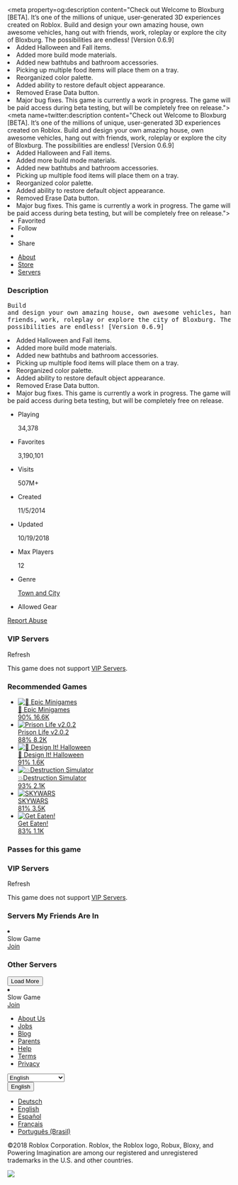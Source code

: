<!DOCTYPE html><!--[if IE 8]><html class=ie8 ng-app=robloxApp><![endif]--> <!--[if gt IE 8]><!--><html><!--<![endif]--><head data-machine-id=WEB156><title>Welcome to Bloxburg [BETA] - Roblox</title><meta http-equiv=X-UA-Compatible content="IE=edge,requiresActiveX=true"><meta charset=UTF-8><meta name=viewport content="width=device-width, initial-scale=1"><meta name=author content="Roblox Corporation"><meta name=description content="Check out Welcome to Bloxburg [BETA]. It’s one of the millions of unique, user-generated 3D experiences created on Roblox. Build and design your own amazing house, own awesome vehicles, hang out with friends, work, roleplay or explore the city of Bloxburg. The possibilities are endless!
[Version 0.6.9]
- Added Halloween and Fall items.
- Added more build mode materials.
- Added new bathtubs and bathroom accessories.
- Picking up multiple food items will place them on a tray.
- Reorganized color palette. 
- Added ability to restore default object appearance.
- Removed Erase Data button.
- Major bug fixes.
This game is currently a work in progress. The game will be paid access during beta testing, but will be completely free on release."><meta name=keywords content="free games,online games,building games,virtual worlds,free mmo,gaming cloud,physics engine"><meta name=apple-itunes-app content="app-id=431946152"><meta name=google-site-verification content=KjufnQUaDv5nXJogvDMey4G-Kb7ceUVxTdzcMaP9pCY><script type=application/ld+json>
    {
    "@context" : "http://schema.org",
    "@type" : "Organization",
    "name" : "Roblox",
    "url" : "https://www.roblox.com/",
    "logo": "https://images.rbxcdn.com/c69b74f49e785df33b732273fad9dbe0.png",
    "sameAs" : [
    "https://www.facebook.com/ROBLOX/",
    "https://twitter.com/roblox",
    "https://www.linkedin.com/company/147977",
    "https://www.instagram.com/roblox/",
    "https://www.youtube.com/user/roblox",
    "https://plus.google.com/+roblox",
    "https://www.twitch.tv/roblox"
    ]
    }
</script><meta property=og:site_name content=ROBLOX><meta property=og:title content="Welcome to Bloxburg [BETA]"><meta property=og:type content=game><meta property=og:url content=https://www.roblox.com/games/185655149/Welcome-to-Bloxburg-BETA><meta property=og:description content="Check out Welcome to Bloxburg [BETA]. It’s one of the millions of unique, user-generated 3D experiences created on Roblox. Build and design your own amazing house, own awesome vehicles, hang out with friends, work, roleplay or explore the city of Bloxburg. The possibilities are endless!
[Version 0.6.9]
- Added Halloween and Fall items.
- Added more build mode materials.
- Added new bathtubs and bathroom accessories.
- Picking up multiple food items will place them on a tray.
- Reorganized color palette. 
- Added ability to restore default object appearance.
- Removed Erase Data button.
- Major bug fixes.
This game is currently a work in progress. The game will be paid access during beta testing, but will be completely free on release."><meta property=og:image content=https://t2.rbxcdn.com/bb7394e9eab9e2c6931d489e9b139381><meta property=fb:app_id content=190191627665278><meta name=twitter:card content=summary_large_image><meta name=twitter:site content=@ROBLOX><meta name=twitter:title content="Welcome to Bloxburg [BETA]"><meta name=twitter:description content="Check out Welcome to Bloxburg [BETA]. It’s one of the millions of unique, user-generated 3D experiences created on Roblox. Build and design your own amazing house, own awesome vehicles, hang out with friends, work, roleplay or explore the city of Bloxburg. The possibilities are endless!
[Version 0.6.9]
- Added Halloween and Fall items.
- Added more build mode materials.
- Added new bathtubs and bathroom accessories.
- Picking up multiple food items will place them on a tray.
- Reorganized color palette. 
- Added ability to restore default object appearance.
- Removed Erase Data button.
- Major bug fixes.
This game is currently a work in progress. The game will be paid access during beta testing, but will be completely free on release."><meta name=twitter:creator><meta name=twitter:image1 content=https://t2.rbxcdn.com/bb7394e9eab9e2c6931d489e9b139381><meta name=twitter:app:country content=US><meta name=twitter:app:name:iphone content="ROBLOX Mobile"><meta name=twitter:app:id:iphone content=431946152><meta name=twitter:app:url:iphone content="robloxmobile://placeID=185655149"><meta name=twitter:app:name:ipad content="ROBLOX Mobile"><meta name=twitter:app:id:ipad content=431946152><meta name=twitter:app:url:ipad content="robloxmobile://placeID=185655149"><meta name=twitter:app:name:googleplay content=ROBLOX><meta name=twitter:app:id:googleplay content=com.roblox.client><meta name=twitter:app:url:googleplay content="robloxmobile://placeID=185655149"><meta name=user-data data-userid=258325780 data-name=haidar16891 data-isunder13=false><meta name=locale-data data-language-code=en_us data-language-name=English data-locale-api-url=https://locale.roblox.com><meta name=device-meta data-device-type=computer data-is-in-app=false data-is-desktop=true data-is-phone=false data-is-tablet=false data-is-console=false data-is-android-app=false data-is-ios-app=false data-is-uwp-app=false data-is-xbox-app=false data-is-amazon-app=false data-is-studio=false data-app-type=unknown><meta name=page-meta data-internal-page-name=GameDetail><script>var Roblox=Roblox||{};Roblox.BundleVerifierConstants={eventStreamUrl:"//ecsv2.roblox.com/pe?t=diagnostic",deviceType:"Computer",cdnLoggingEnabled:JSON.parse("true")};</script><script>var Roblox=Roblox||{};Roblox.BundleDetector={jsBundlesLoaded:{},bundlesReported:{},counterNames:{cdnPrefix:"CDNBundleError_",unknown:"CDNBundleError_unknown",cssError:"CssBundleError",jsError:"JavascriptBundleError",jsFileError:"JsFileExecutionError",resourceError:"ResourcePerformance_Error",resourceLoaded:"ResourcePerformance_Loaded"},timing:undefined,setTiming:function(windowTiming){this.timing=windowTiming;},getCurrentTime:function(){return new Date().getTime();},logToEphemeralStatistics:function(sequenceName,value){var deviceType=Roblox.BundleVerifierConstants.deviceType;sequenceName+="_"+deviceType;var xhr=new XMLHttpRequest();xhr.open('POST','/game/report-stats?name='+sequenceName+"&value="+value,true);xhr.withCredentials=true;xhr.send();},logToEphemeralCounter:function(ephemeralCounterName){var deviceType=Roblox.BundleVerifierConstants.deviceType;ephemeralCounterName+="_"+deviceType;var xhr=new XMLHttpRequest();xhr.open('POST','/game/report-event?name='+ephemeralCounterName,true);xhr.withCredentials=true;xhr.send();},logToEventStream:function(failedBundle,ctx,cdnProvider){var esUrl=Roblox.BundleVerifierConstants.eventStreamUrl,currentPageUrl=encodeURIComponent(window.location.href);var deviceType=Roblox.BundleVerifierConstants.deviceType;ctx+="_"+deviceType;var params="&evt=webBundleError&url="+currentPageUrl+"&ctx="+ctx+"&fileSourceUrl="+encodeURIComponent(failedBundle)+"&cdnName="+(cdnProvider||"unknown");var img=new Image();img.src=esUrl+params;},getCdnInfo:function(failedBundle,ctx,fileType){if(Roblox.BundleVerifierConstants.cdnLoggingEnabled){var xhr=new XMLHttpRequest();var counter=this.counterNames;xhr.open('GET',failedBundle,true);xhr.onreadystatechange=function(){if(xhr.readyState===xhr.HEADERS_RECEIVED){var cdnProvider=xhr.getResponseHeader("rbx-cdn-provider");if(cdnProvider&&cdnProvider.length>0){Roblox.BundleDetector.logToEphemeralCounter(counter.cdnPrefix+cdnProvider+"_"+fileType);}
else{Roblox.BundleDetector.logToEphemeralCounter(counter.unknown+"_"+fileType);}
Roblox.BundleDetector.logToEventStream(failedBundle,ctx,(cdnProvider||""));}}
xhr.onerror=function(){Roblox.BundleDetector.logToEphemeralCounter(counter.unknown+"_"+fileType);Roblox.BundleDetector.logToEventStream(failedBundle,ctx);};xhr.send();}
else{this.logToEventStream(failedBundle,ctx);}},reportResourceError:function(resourceName){var ephemeralCounterName=this.counterNames.resourceError+"_"+resourceName;this.logToEphemeralCounter(ephemeralCounterName);},reportResourceLoaded:function(resourceName){if(this.timing&&this.timing.domComplete){var loadTimeInMs=this.getCurrentTime()-this.timing.domComplete;var sequenceName=this.counterNames.resourceLoaded+"_"+resourceName;this.logToEphemeralStatistics(sequenceName,loadTimeInMs);}},reportBundleError:function(bundleTag){var ephemeralCounterName,failedBundle,ctx;if(bundleTag.rel&&bundleTag.rel==="stylesheet"){ephemeralCounterName=this.counterNames.cssError;failedBundle=bundleTag.href;ctx="css";}
else{ephemeralCounterName=this.counterNames.jsError;failedBundle=bundleTag.src;ctx="js";}
this.bundlesReported[failedBundle]=true;this.logToEphemeralCounter(ephemeralCounterName);this.getCdnInfo(failedBundle,ctx,ctx);},bundleDetected:function(bundleName){this.jsBundlesLoaded[bundleName]=true;},verifyBundles:function(document){var ephemeralCounterName=this.counterNames.jsFileError,eventContext=ephemeralCounterName;var scripts=(document&&document.scripts)||window.document.scripts;var errorsList=[];for(var i=0;i<scripts.length;i++){var item=scripts[i];if(item.src&&item.dataset.monitor&&item.dataset.bundlename){if(!Roblox.BundleDetector.jsBundlesLoaded.hasOwnProperty(item.dataset.bundlename)){errorsList.push(item);}}}
if(errorsList.length>0){for(var j=0;j<errorsList.length;j++){var script=errorsList[j];if(!this.bundlesReported[script.src]){this.logToEphemeralCounter(ephemeralCounterName);this.getCdnInfo(script.src,eventContext,'js');}}}}};window.addEventListener("load",function(evt){Roblox.BundleDetector.verifyBundles();});Roblox.BundleDetector.setTiming(window.performance.timing);</script><link href=https://images.rbxcdn.com/23421382939a9f4ae8bbe60dbe2a3e7e.ico.gzip rel=icon><link rel=manifest href=https://www.roblox.com/push-notifications/chrome-manifest crossorigin=use-credentials><link rel=canonical href=https://www.roblox.com/games/185655149/Welcome-to-Bloxburg-BETA><link onerror=Roblox.BundleDetector&amp;&amp;Roblox.BundleDetector.reportBundleError(this) rel=stylesheet href=https://static.rbxcdn.com/css/leanbase___1fff8c6a1f6f0d0cd6c32c841f148523_m.css/fetch><link onerror=Roblox.BundleDetector&amp;&amp;Roblox.BundleDetector.reportBundleError(this) rel=stylesheet href=https://static.rbxcdn.com/css/page___c88f1da41f1d79161544077ba8a98033_m.css/fetch><link onerror=Roblox.BundleDetector&amp;&amp;Roblox.BundleDetector.reportBundleError(this) rel=stylesheet href=https://notificationsite.roblox.com/notification-stream/3a01260d-02a9-456c-9d7f-c6aae671a91a/get-css-bundle><link onerror=Roblox.BundleDetector&amp;&amp;Roblox.BundleDetector.reportBundleError(this) rel=stylesheet href=https://chatsite.roblox.com/chat/3a01260d-02a9-456c-9d7f-c6aae671a91a/get-css-bundle><script onerror=Roblox.BundleDetector&amp;&amp;Roblox.BundleDetector.reportBundleError(this) data-monitor=true src=//ajax.aspnetcdn.com/ajax/jQuery/jquery-1.11.1.min.js></script><script>window.jQuery||document.write("<script type='text/javascript' src='/js/jquery/jquery-1.11.1.js'><\/script>")</script><script onerror=Roblox.BundleDetector&amp;&amp;Roblox.BundleDetector.reportBundleError(this) data-monitor=true src=//ajax.aspnetcdn.com/ajax/jquery.migrate/jquery-migrate-1.2.1.min.js></script><script>window.jQuery||document.write("<script type='text/javascript' src='/js/jquery/jquery-migrate-1.2.1.js'><\/script>")</script><script>var Roblox=Roblox||{};Roblox.RealTimeSettings=Roblox.RealTimeSettings||{NotificationsEndpoint:"https://realtime3.roblox.com/",NotificationsTestInterval:"5000",MaxConnectionTime:"43200000",IsStateTrackingEnabled:true,IsEventPublishingEnabled:false,IsDisconnectOnSlowConnectionDisabled:true,IsSignalRClientTransportRestrictionEnabled:true,IsLocalStorageInRealTimeEnabled:true,UserId:"258325780"}</script><script>var Roblox=Roblox||{};Roblox.EnvironmentUrls=Roblox.EnvironmentUrls||{};Roblox.EnvironmentUrls={abuseAppSite:"https://abusesite.roblox.com",accountSettingsApi:"https://accountsettings.roblox.com",amazonStoreLink:"http://amzn.com/B00NUF4YOA",apiProxyUrl:"https://api.roblox.com",appProtocolUrl:"robloxmobile://",appStoreLink:"https://itunes.apple.com/us/app/roblox-mobile/id431946152",authApi:"https://auth.roblox.com",authAppSite:"https://authsite.roblox.com",avatarApi:"https://avatar.roblox.com",avatarAppSite:"https://avatarsite.roblox.com",badgesApi:"https://badges.roblox.com",catalogApi:"https://catalog.roblox.com",chatApi:"https://chat.roblox.com",chatAppSite:"https://chatsite.roblox.com",domain:"roblox.com",followingsApi:"https://followings.roblox.com",friendsApi:"https://friends.roblox.com",friendsAppSite:"https://friendsite.roblox.com",gamesApi:"https://games.roblox.com",gamesAppSite:"https://gamesite.roblox.com",googlePlayStoreLink:"https://play.google.com/store/apps/details?id=com.roblox.client&amp;hl=en",groupsApi:"https://groups.roblox.com",groupsAppSite:"https://groupsite.roblox.com",iosAppStoreLink:"https://itunes.apple.com/us/app/roblox-mobile/id431946152",localeApi:"https://locale.roblox.com",notificationApi:"https://notifications.roblox.com",notificationAppSite:"https://notificationsite.roblox.com",presenceApi:"https://presence.roblox.com",publishApi:"https://publish.roblox.com",surveysAppSite:"https://surveyssite.roblox.com",thumbnailsApi:"https://thumbnails.roblox.com",translationAppSite:"https://translation.roblox.com",websiteUrl:"https://www.roblox.com",windowsStoreLink:"https://www.microsoft.com/en-us/store/games/roblox/9nblgggzm6wm",xboxStoreLink:"https://www.microsoft.com/en-us/p/roblox/bq1tn1t79v9k"}</script><script>var Roblox=Roblox||{};Roblox.GaEventSettings={gaDFPPreRollEnabled:"false"==="true",gaLaunchAttemptAndLaunchSuccessEnabled:"false"==="true",gaPerformanceEventEnabled:"false"==="true"};</script><script onerror=Roblox.BundleDetector&amp;&amp;Roblox.BundleDetector.reportBundleError(this) data-monitor=true data-bundlename=headerinit src=https://js.rbxcdn.com/dd482605109dd4983e4ca16534634727.js.gzip></script><meta name=viewport content="width=device-width, initial-scale=1, maximum-scale=1, user-scalable=0"><script>googletag.cmd.push(function(){Roblox=Roblox||{};Roblox.AdsHelper=Roblox.AdsHelper||{};Roblox.AdsHelper.slots=[];Roblox.AdsHelper.slots=Roblox.AdsHelper.slots||[];Roblox.AdsHelper.slots.push({slot:googletag.defineSlot("/1015347/Roblox_GameDetail_Right_160x600",[160,600],"3139393233363939").addService(googletag.pubads()),id:"3139393233363939",path:"/1015347/Roblox_GameDetail_Right_160x600"});for(var key in Roblox.AdsHelper.slots){var slot=Roblox.AdsHelper.slots[key].slot;var id=Roblox.AdsHelper.slots[key].id;var path=Roblox.AdsHelper.slots[key].path;if(slot.renderEnded!="undefined"){(function(slot,id)
{slot.renderEndedOld=slot.renderEnded;slot.renderEnded=function(){slot.renderEndedOld();if($('#'+id+'.gutter').css('display')=="none"){$(document).trigger("GuttersHidden");}
if($('#'+id+'.filmstrip').css('display')=="none"){$(document).trigger("FilmStripHidden");}};}(slot,id));}}
googletag.pubads().setTargeting("Age",["20","18AndOver"]);googletag.pubads().setTargeting("A",["20","18AndOver"]);googletag.pubads().setTargeting("Genres","Town and City");googletag.pubads().setTargeting("Env","Production");googletag.pubads().setTargeting("PlaceID","185655149");googletag.pubads().setTargeting("Gender","Male");googletag.pubads().setTargeting("PLVU","False");googletag.pubads().enableSingleRequest();googletag.pubads().collapseEmptyDivs();googletag.enableServices();});</script><script>var Roblox=Roblox||{};Roblox.AdsHelper=Roblox.AdsHelper||{};Roblox.AdsLibrary=Roblox.AdsLibrary||{};Roblox.AdsHelper.toggleAdsSlot=function(slotId,GPTRandomSlotIdentifier){var gutterAdsEnabled=false;if(gutterAdsEnabled){googletag.display(GPTRandomSlotIdentifier);return;}
if(typeof slotId!=='undefined'&&slotId&&slotId.length>0){var slotElm=$("#"+slotId);if(slotElm.is(":visible")){googletag.display(GPTRandomSlotIdentifier);}else{var adParam=Roblox.AdsLibrary.adsParameters[slotId];if(adParam){adParam.template=slotElm.html();slotElm.empty();}}}}</script><script>$(function(){Roblox.JSErrorTracker.initialize({'suppressConsoleError':true});});</script><script src="https://cdns.gigya.com/js/gigya.js?apiKey=3_OsvmtBbTg6S_EUbwTPtbbmoihFY5ON6v6hbVrTbuqpBs7SyF_LQaJwtwKJ60sY1p" async defer></script><meta property=al:ios:url content="robloxmobile://placeID=185655149"><meta property=al:ios:app_store_id content=431946152><meta property=al:ios:app_name content="Roblox Mobile"><meta property=al:web:should_fallback content=false><!--[if lt IE 9]><script src=//oss.maxcdn.com/html5shiv/3.7.2/html5shiv.min.js></script><script src=//oss.maxcdn.com/respond/1.4.2/respond.min.js></script><![endif]--><script>var _gaq=_gaq||[];window.GoogleAnalyticsDisableRoblox2=true;_gaq.push(['b._setAccount','UA-486632-1']);_gaq.push(['b._setSampleRate','10']);_gaq.push(['b._setCampSourceKey','rbx_source']);_gaq.push(['b._setCampMediumKey','rbx_medium']);_gaq.push(['b._setCampContentKey','rbx_campaign']);_gaq.push(['b._setDomainName','roblox.com']);_gaq.push(['b._setCustomVar',1,'Visitor','Member',2]);_gaq.push(['b._setPageGroup',1,'GameDetail']);_gaq.push(['b._trackPageview']);_gaq.push(['c._setAccount','UA-26810151-2']);_gaq.push(['c._setSampleRate','1']);_gaq.push(['c._setDomainName','roblox.com']);_gaq.push(['c._setPageGroup',1,'GameDetail']);(function(){var ga=document.createElement('script');ga.type='text/javascript';ga.async=true;ga.src=('https:'==document.location.protocol?'https://ssl':'http://www')+'.google-analytics.com/ga.js';var s=document.getElementsByTagName('script')[0];s.parentNode.insertBefore(ga,s);})();</script><script>if(Roblox&&Roblox.EventStream){Roblox.EventStream.Init("//ecsv2.roblox.com/www/e.png","//ecsv2.roblox.com/www/e.png","//ecsv2.roblox.com/pe?t=studio","//ecsv2.roblox.com/pe?t=diagnostic");}</script><script>if(Roblox&&Roblox.PageHeartbeatEvent){Roblox.PageHeartbeatEvent.Init([2,8,20,60]);}</script><script>if(typeof(Roblox)==="undefined"){Roblox={};}
Roblox.Endpoints=Roblox.Endpoints||{};Roblox.Endpoints.Urls=Roblox.Endpoints.Urls||{};Roblox.Endpoints.Urls['/api/item.ashx']='https://www.roblox.com/api/item.ashx';Roblox.Endpoints.Urls['/asset/']='https://assetgame.roblox.com/asset/';Roblox.Endpoints.Urls['/client-status/set']='https://www.roblox.com/client-status/set';Roblox.Endpoints.Urls['/client-status']='https://www.roblox.com/client-status';Roblox.Endpoints.Urls['/game/']='https://assetgame.roblox.com/game/';Roblox.Endpoints.Urls['/game-auth/getauthticket']='https://www.roblox.com/game-auth/getauthticket';Roblox.Endpoints.Urls['/game/edit.ashx']='https://assetgame.roblox.com/game/edit.ashx';Roblox.Endpoints.Urls['/game/getauthticket']='https://assetgame.roblox.com/game/getauthticket';Roblox.Endpoints.Urls['/game/get-hash']='https://assetgame.roblox.com/game/get-hash';Roblox.Endpoints.Urls['/game/placelauncher.ashx']='https://assetgame.roblox.com/game/placelauncher.ashx';Roblox.Endpoints.Urls['/game/preloader']='https://assetgame.roblox.com/game/preloader';Roblox.Endpoints.Urls['/game/report-stats']='https://assetgame.roblox.com/game/report-stats';Roblox.Endpoints.Urls['/game/report-event']='https://assetgame.roblox.com/game/report-event';Roblox.Endpoints.Urls['/game/updateprerollcount']='https://assetgame.roblox.com/game/updateprerollcount';Roblox.Endpoints.Urls['/login/default.aspx']='https://www.roblox.com/login/default.aspx';Roblox.Endpoints.Urls['/my/avatar']='https://www.roblox.com/my/avatar';Roblox.Endpoints.Urls['/my/money.aspx']='https://www.roblox.com/my/money.aspx';Roblox.Endpoints.Urls['/navigation/userdata']='https://www.roblox.com/navigation/userdata';Roblox.Endpoints.Urls['/chat/chat']='https://www.roblox.com/chat/chat';Roblox.Endpoints.Urls['/chat/data']='https://www.roblox.com/chat/data';Roblox.Endpoints.Urls['/presence/users']='https://www.roblox.com/presence/users';Roblox.Endpoints.Urls['/presence/user']='https://www.roblox.com/presence/user';Roblox.Endpoints.Urls['/friends/list']='https://www.roblox.com/friends/list';Roblox.Endpoints.Urls['/navigation/getcount']='https://www.roblox.com/navigation/getCount';Roblox.Endpoints.Urls['/regex/email']='https://www.roblox.com/regex/email';Roblox.Endpoints.Urls['/catalog/browse.aspx']='https://www.roblox.com/catalog/browse.aspx';Roblox.Endpoints.Urls['/catalog/html']='https://search.roblox.com/catalog/html';Roblox.Endpoints.Urls['/catalog/json']='https://search.roblox.com/catalog/json';Roblox.Endpoints.Urls['/catalog/contents']='https://search.roblox.com/catalog/contents';Roblox.Endpoints.Urls['/catalog/lists.aspx']='https://search.roblox.com/catalog/lists.aspx';Roblox.Endpoints.Urls['/catalog/items']='https://search.roblox.com/catalog/items';Roblox.Endpoints.Urls['/asset-hash-thumbnail/image']='https://assetgame.roblox.com/asset-hash-thumbnail/image';Roblox.Endpoints.Urls['/asset-hash-thumbnail/json']='https://assetgame.roblox.com/asset-hash-thumbnail/json';Roblox.Endpoints.Urls['/asset-thumbnail-3d/json']='https://assetgame.roblox.com/asset-thumbnail-3d/json';Roblox.Endpoints.Urls['/asset-thumbnail/image']='https://assetgame.roblox.com/asset-thumbnail/image';Roblox.Endpoints.Urls['/asset-thumbnail/json']='https://assetgame.roblox.com/asset-thumbnail/json';Roblox.Endpoints.Urls['/asset-thumbnail/url']='https://assetgame.roblox.com/asset-thumbnail/url';Roblox.Endpoints.Urls['/asset/request-thumbnail-fix']='https://assetgame.roblox.com/asset/request-thumbnail-fix';Roblox.Endpoints.Urls['/avatar-thumbnail-3d/json']='https://www.roblox.com/avatar-thumbnail-3d/json';Roblox.Endpoints.Urls['/avatar-thumbnail/image']='https://www.roblox.com/avatar-thumbnail/image';Roblox.Endpoints.Urls['/avatar-thumbnail/json']='https://www.roblox.com/avatar-thumbnail/json';Roblox.Endpoints.Urls['/avatar-thumbnails']='https://www.roblox.com/avatar-thumbnails';Roblox.Endpoints.Urls['/avatar/request-thumbnail-fix']='https://www.roblox.com/avatar/request-thumbnail-fix';Roblox.Endpoints.Urls['/bust-thumbnail/json']='https://www.roblox.com/bust-thumbnail/json';Roblox.Endpoints.Urls['/group-thumbnails']='https://www.roblox.com/group-thumbnails';Roblox.Endpoints.Urls['/groups/getprimarygroupinfo.ashx']='https://www.roblox.com/groups/getprimarygroupinfo.ashx';Roblox.Endpoints.Urls['/headshot-thumbnail/json']='https://www.roblox.com/headshot-thumbnail/json';Roblox.Endpoints.Urls['/item-thumbnails']='https://www.roblox.com/item-thumbnails';Roblox.Endpoints.Urls['/outfit-thumbnail/json']='https://www.roblox.com/outfit-thumbnail/json';Roblox.Endpoints.Urls['/place-thumbnails']='https://www.roblox.com/place-thumbnails';Roblox.Endpoints.Urls['/thumbnail/asset/']='https://www.roblox.com/thumbnail/asset/';Roblox.Endpoints.Urls['/thumbnail/avatar-headshot']='https://www.roblox.com/thumbnail/avatar-headshot';Roblox.Endpoints.Urls['/thumbnail/avatar-headshots']='https://www.roblox.com/thumbnail/avatar-headshots';Roblox.Endpoints.Urls['/thumbnail/user-avatar']='https://www.roblox.com/thumbnail/user-avatar';Roblox.Endpoints.Urls['/thumbnail/resolve-hash']='https://www.roblox.com/thumbnail/resolve-hash';Roblox.Endpoints.Urls['/thumbnail/place']='https://www.roblox.com/thumbnail/place';Roblox.Endpoints.Urls['/thumbnail/get-asset-media']='https://www.roblox.com/thumbnail/get-asset-media';Roblox.Endpoints.Urls['/thumbnail/remove-asset-media']='https://www.roblox.com/thumbnail/remove-asset-media';Roblox.Endpoints.Urls['/thumbnail/set-asset-media-sort-order']='https://www.roblox.com/thumbnail/set-asset-media-sort-order';Roblox.Endpoints.Urls['/thumbnail/place-thumbnails']='https://www.roblox.com/thumbnail/place-thumbnails';Roblox.Endpoints.Urls['/thumbnail/place-thumbnails-partial']='https://www.roblox.com/thumbnail/place-thumbnails-partial';Roblox.Endpoints.Urls['/thumbnail_holder/g']='https://www.roblox.com/thumbnail_holder/g';Roblox.Endpoints.Urls['/users/{id}/profile']='https://www.roblox.com/users/{id}/profile';Roblox.Endpoints.Urls['/service-workers/push-notifications']='https://www.roblox.com/service-workers/push-notifications';Roblox.Endpoints.Urls['/notification-stream/notification-stream-data']='https://www.roblox.com/notification-stream/notification-stream-data';Roblox.Endpoints.Urls['/api/friends/acceptfriendrequest']='https://www.roblox.com/api/friends/acceptfriendrequest';Roblox.Endpoints.Urls['/api/friends/declinefriendrequest']='https://www.roblox.com/api/friends/declinefriendrequest';Roblox.Endpoints.Urls['/authentication/is-logged-in']='https://www.roblox.com/authentication/is-logged-in';Roblox.Endpoints.addCrossDomainOptionsToAllRequests=true;</script><script>if(typeof(Roblox)==="undefined"){Roblox={};}
Roblox.Endpoints=Roblox.Endpoints||{};Roblox.Endpoints.Urls=Roblox.Endpoints.Urls||{};</script><script>Roblox=Roblox||{};Roblox.AbuseReportPVMeta={desktopEnabled:true,phoneEnabled:false,inAppEnabled:false,inApp:false};</script><body id=rbx-body class=rbx-body data-performance-relative-value=0.005 data-internal-page-name=GameDetail data-send-event-percentage=0.01><div id=roblox-linkify data-enabled=true data-regex="(https?\:\/\/)?(?:www\.)?([a-z0-9-]{2,}\.)*(((m|de|www|web|api|blog|wiki|help|corp|polls|bloxcon|developer|devforum|forum)\.roblox\.com|robloxlabs\.com)|(www\.shoproblox\.com))(?!\/[A-Za-z0-9-+&amp;@#\/=~_|!:,.;]*%)((\/[A-Za-z0-9-+&amp;@#\/%?=~_|!:,.;]*)|(?=\s|\b))" data-regex-flags=gm data-as-http-regex=(([^.]help|polls)\.roblox\.com)></div><div id=image-retry-data data-image-retry-max-times=10 data-image-retry-timer=1500 data-ga-logging-percent=10></div><div id=http-retry-data data-http-retry-max-timeout=0 data-http-retry-base-timeout=0 data-http-retry-max-times=1></div><div id=TosAgreementInfo data-terms-check-needed=False></div><div id=fb-root></div><div id=wrap class="wrap no-gutter-ads logged-in" data-gutter-ads-enabled=false><div id=header class="navbar-fixed-top rbx-header" data-isauthenticated=true role=navigation><div class=container-fluid><div class=rbx-navbar-header><div data-behavior=nav-notification class=rbx-nav-collapse onselectstart="return false"><span class=icon-nav-menu></span></div><div class=navbar-header><a class=navbar-brand href="https://www.roblox.com/"> <span class=icon-logo></span> <span class=icon-logo-r></span> </a></div></div><ul class="nav rbx-navbar hidden-xs hidden-sm col-md-4 col-lg-3"><li><a class="nav-menu-title text-header" href=https://www.roblox.com/games>Games</a><li><a class="nav-menu-title text-header" href="https://www.roblox.com/catalog/">Catalog</a><li><a class="nav-menu-title text-header" href=https://www.roblox.com/develop>Create</a><li><a class="buy-robux nav-menu-title text-header" href="https://www.roblox.com/upgrades/robux?ctx=nav">Robux</a></ul><div id=navbar-universal-search class="navbar-left rbx-navbar-search col-xs-5 col-sm-6 col-md-3" data-behavior=univeral-search role=search><div class=input-group><input id=navbar-search-input class="form-control input-field" type=text placeholder=Search maxlength=120><div class=input-group-btn><button id=navbar-search-btn class=input-addon-btn type=submit> <span class=icon-nav-search></span> </button></div></div><ul data-toggle=dropdown-menu class=dropdown-menu role=menu><li class="rbx-navbar-search-option rbx-clickable-li selected" data-searchurl="https://www.roblox.com/games/?Keyword="><a class=rbx-navbar-search-anchor href="https://www.roblox.com/games/?Keyword="> <span class=rbx-navbar-search-text> Search "<span class=rbx-navbar-search-string></span>" in Games</span> </a><li class="rbx-navbar-search-option rbx-clickable-li" data-searchurl="https://www.roblox.com/search/users?keyword="><a class=rbx-navbar-search-anchor href="https://www.roblox.com/search/users?keyword="> <span class=rbx-navbar-search-text> Search "<span class=rbx-navbar-search-string></span>" in Players</span> </a><li class="rbx-navbar-search-option rbx-clickable-li" data-searchurl="https://www.roblox.com/catalog/browse.aspx?CatalogContext=1&amp;Keyword="><a class=rbx-navbar-search-anchor href="https://www.roblox.com/catalog/browse.aspx?CatalogContext=1&amp;Keyword="> <span class=rbx-navbar-search-text> Search "<span class=rbx-navbar-search-string></span>" in Catalog</span> </a><li class="rbx-navbar-search-option rbx-clickable-li" data-searchurl="https://www.roblox.com/search/groups?keyword="><a class=rbx-navbar-search-anchor href="https://www.roblox.com/search/groups?keyword="> <span class=rbx-navbar-search-text> Search "<span class=rbx-navbar-search-string></span>" in Groups</span> </a><li class="rbx-navbar-search-option rbx-clickable-li" data-searchurl="https://www.roblox.com/develop/library?CatalogContext=2&amp;Category=6&amp;Keyword="><a class=rbx-navbar-search-anchor href="https://www.roblox.com/develop/library?CatalogContext=2&amp;Category=6&amp;Keyword="> <span class=rbx-navbar-search-text> Search "<span class=rbx-navbar-search-string></span>" in Library</span> </a></ul></div><div class="navbar-right rbx-navbar-right"><ul class="nav navbar-right rbx-navbar-icon-group"><li id=navbar-setting class=navbar-icon-item><a class="rbx-menu-item roblox-popover-close" data-toggle=popover data-bind=popover-setting data-viewport=#header> <span class="icon-nav-settings roblox-popover-close" id=nav-settings></span> <span class="notification-red nav-setting-highlight hidden">0</span> </a><div class=rbx-popover-content data-toggle=popover-setting><ul class=dropdown-menu role=menu><li><a class=rbx-menu-item href=https://www.roblox.com/my/account> Settings <span class="notification-blue nav-setting-highlight hidden">0</span> </a><li><a class=rbx-menu-item href=https://www.roblox.com/help target=_blank>Help</a><li><a class=rbx-menu-item data-behavior=logout data-bind=https://www.roblox.com/authentication/logout>Logout</a></ul></div><li id=navbar-robux class=navbar-icon-item><a id=nav-robux-icon class="nav-robux-icon rbx-menu-item" data-toggle=popover data-bind=popover-robux> <span class="icon-nav-robux roblox-popover-close" id=nav-robux></span> <span class="rbx-text-navbar-right text-header" id=nav-robux-amount></span> </a><div class=rbx-popover-content data-toggle=popover-robux><ul class=dropdown-menu role=menu><li><a href=https://www.roblox.com/My/Money.aspx#/#Summary_tab id=nav-robux-balance class=rbx-menu-item> Robux</a><li><a href="https://www.roblox.com/upgrades/robux?ctx=navpopover" class=rbx-menu-item>Buy Robux</a></ul></div><li class="navbar-icon-item navbar-stream"><div id=notification-stream-icon-container notification-stream-icon></div><li class=rbx-navbar-right-search data-toggle=toggle-search><a class="rbx-menu-icon rbx-menu-item"> <span class=icon-nav-search-white></span> </a></ul><div class="xsmall age-bracket-label text-header"><span class=age-bracket-label-username>haidar16891: </span>13+</div></div><ul class="nav rbx-navbar hidden-md hidden-lg col-xs-12"><li><a class="nav-menu-title text-header" href=https://www.roblox.com/games>Games</a><li><a class="nav-menu-title text-header" href="https://www.roblox.com/catalog/">Catalog</a><li><a class="nav-menu-title text-header" href=https://www.roblox.com/develop>Create</a><li><a class="buy-robux nav-menu-title" href="https://www.roblox.com/upgrades/robux?ctx=nav">Robux</a></ul></div></div><div id=navigation class=rbx-left-col data-behavior=left-col><ul><li class=text-lead><a class="text-nav text-overflow" href=https://www.roblox.com/users/258325780/profile>haidar16891</a><li class=rbx-divider></ul><div class=rbx-scrollbar data-toggle=scrollbar onselectstart="return false"><ul><li><a href=https://www.roblox.com/home id=nav-home class=text-nav><span class=icon-nav-home></span><span>Home</span></a><li><a href=https://www.roblox.com/users/258325780/profile id=nav-profile class=text-nav><span class=icon-nav-profile></span><span>Profile</span></a><li id=navigation-messages><a href=https://www.roblox.com/my/messages/#!/inbox id=nav-message data-count=0 class=text-nav> <span class=icon-nav-message></span><span>Messages</span> <span class="notification-blue hide" title=0></span> </a><li id=navigation-friends><a href="" id=nav-friends data-count=0 class=text-nav> <span class=icon-nav-friends></span><span>Friends</span> <span class="notification-blue hide" title=0></span> </a><li><a href=https://www.roblox.com/my/avatar id=nav-character class=text-nav> <span class=icon-nav-charactercustomizer></span><span>Avatar</span> </a><li><a href=https://www.roblox.com/users/258325780/inventory id=nav-inventory class=text-nav> <span class=icon-nav-inventory></span><span>Inventory</span> </a><li><a href=https://www.roblox.com/my/money.aspx#/#TradeItems_tab id=nav-trade class=text-nav> <span class=icon-nav-trade></span><span>Trade</span> </a><li><a href=https://www.roblox.com/my/groups.aspx id=nav-group class=text-nav> <span class=icon-nav-group></span><span>Groups</span> </a><li><a href=https://blog.roblox.com id=nav-blog class=text-nav> <span class=icon-nav-blog></span><span>Blog</span> </a><li><a id=nav-shop class="text-nav roblox-shop-interstitial"> <span class=icon-nav-shop></span><span>Shop</span> </a><li class=rbx-upgrade-now><a href="https://www.roblox.com/premium/membership?ctx=leftnav" class="btn-growth-md btn-secondary-md" id=upgrade-now-button>Upgrade Now</a><li class="font-bold small text-nav">Events<li class=rbx-nav-sponsor ng-non-bindable><a class="text-nav menu-item" href=https://www.roblox.com/sponsored/HallowsEve2018 title=HallowsEve2018> <img src=https://images.rbxcdn.com/1e50fa41275178e9fbab0cf9af6ef352> </a></ul></div></div><div id=i18nForAmazonShopSwitch data-is-i18n-enabled-for-shop-amazon-dialog=true data-amazon-store-url="https://www.amazon.com/roblox?&amp;_encoding=UTF8&amp;tag=r05d13-20&amp;linkCode=ur2&amp;linkId=4ba2e1ad82f781c8e8cc98329b1066d0&amp;camp=1789&amp;creative=9325" style=display:none></div><script>var Roblox=Roblox||{};(function(){if(Roblox&&Roblox.Performance){Roblox.Performance.setPerformanceMark("navigation_end");}})();</script><div class=container-main><script>if(top.location!=self.location){top.location=self.location.href;}</script><div class=alert-container><noscript><div><div class=alert-info role=alert>Please enable Javascript to use all the features on this site.</div></div></noscript></div><div class=content><div id=Leaderboard-Abp class="abp leaderboard-abp"><iframe name=Roblox_GameDetail_Top_728x90 allowtransparency=true frameborder=0 height=110 scrolling=no data-src="" src=https://www.roblox.com/user-sponsorship/1 width=728 data-js-adtype=iframead data-ad-slot=Roblox_GameDetail_Top_728x90></iframe></div><div id=game-detail-page class="row page-content inline-social" data-post-game-loop-variation="" data-place-id=185655149><div class="col-xs-12 section-content game-main-content follow-button-enabled"><div class=game-thumb-container><div id=carousel-game-details class="carousel slide" data-ride=carousel data-is-video-autoplayed-on-ready=true data-is-mobile=false><div class=carousel-inner role=listbox><div class="item active"><span><img class=carousel-thumb src=https://t6.rbxcdn.com/ce4e2e9c706e13a7c1231eebc92dbc24></span></div><div class=item><span><img class=carousel-thumb src=https://t0.rbxcdn.com/480623ab82734de195c776fea8697295></span></div><div class=item><span><img class=carousel-thumb src=https://t1.rbxcdn.com/4621efcec6ecbfed58701b6afb528d50></span></div><div class=item><span><img class=carousel-thumb src=https://t2.rbxcdn.com/eedd7b0a72c45e1601b51110ce822eaa></span></div></div><a class="left carousel-control" href=#carousel-game-details role=button data-slide=prev> <span class=icon-carousel-left aria-hidden=true></span> <span class=sr-only>Previous</span> </a> <a class="right carousel-control" href=#carousel-game-details role=button data-slide=next> <span class=icon-carousel-right aria-hidden=true></span> <span class=sr-only>Next</span> </a></div></div><div class=game-calls-to-action><div class=game-title-container><h2 class=game-name title="Welcome to Bloxburg [BETA]">Welcome to Bloxburg [BETA]</h2><div class=game-creator><span class=text-label>By</span> <a class=text-name href=https://www.roblox.com/users/63700903/profile>Coeptus</a></div></div><div class=game-buttons-container><div class="border-top border-bottom game-play-buttons" data-autoplay=false><div class=game-play-button-container><div id=MultiplayerVisitButton class="VisitButton VisitButtonPlayGLI" placeid=185655149 data-action=play data-is-membership-level-ok=true><a class=btn-primary-lg>Play</a></div><script>Roblox=Roblox||{};Roblox.BCUpsellModal=function(){var resources={title:"Builders Club Only",body:"This is a premium item only available to our Builders Club members.",accept:"Upgrade Now",decline:"Cancel"};var open=function(){var options={titleText:resources.title,bodyContent:resources.body,footerText:"",acceptText:resources.accept,declineText:resources.decline,acceptColor:Roblox.GenericConfirmation.green,onAccept:function(){window.location.href="https://www.roblox.com/premium/membership?ctx=bc-only-game"},imageUrl:'https://images.rbxcdn.com/43ac54175f3f3cd403536fedd9170c10.png'};Roblox.GenericConfirmation.open(options);};return{open:open,Resources:resources};}();</script><script>$(function(){Roblox.PlaceItemPurchase=new Roblox.ItemPurchase(function(obj){$(".PurchaseButton[data-item-id="+obj.AssetID+"]").each(function(index,htmlElem){$("#rbx-place-purchase-required").hide();$("#MultiplayerVisitButton").show();});});if("False".toLowerCase()=="true"){$(function(){$("#rbx-place-purchase-required").on("click",function(e){Roblox.PlaceItemPurchase.openPurchaseVerificationView(this);return false;});});}});</script></div></div><ul class=favorite-follow-vote-share><li class=game-favorite-button-container><div class=tooltip-container data-toggle=tooltip data-original-title="Add to Favorites"><div class=favorite-button><a id=toggle-game-favorite data-toggle-url=/favorite/toggle data-assetid=185655149 data-isguest=False data-signin-url="https://www.roblox.com/newlogin?returnUrl=%2Fgames%2F185655149%2FWelcome-to-Bloxburg-BETA"><div id=game-favorite-icon class="icon-favorite favorited"></div><div id=game-favorite-icon-label class=icon-label>Favorited</div></a></div></div><li class=game-follow-button-container><div class=tooltip-container data-toggle=tooltip data-original-title=""><div class=follow-button><a id=toggle-game-follow data-universe-id=88070565 data-is-guest=false data-signin-url="https://www.roblox.com/newlogin?returnUrl=%2Fgames%2F185655149%2FWelcome-to-Bloxburg-BETA" data-user-id=258325780><div id=game-follow-icon class=icon-follow-game></div><div id=game-follow-icon-label class=icon-label>Follow</div></a></div></div><li id=voting-container class=voting-panel><span class="game-voting-panel spinner spinner-default"></span><li class=social-media-share><div class=social-share-container><div class=game-share-button><a id=rbx-share-btn><div class=icon-share></div><div class=icon-label>Share</div></a></div><div class=rbx-share-container><div class=share-container-inner><div id=gigya-target></div></div></div></div><script>var shareType="place";var context="gameDetails";var shareItemId=185655149;function sendSocialIconClickEvent(shareTarget){if(Roblox&&Roblox.SocialShareEvents){Roblox.SocialShareEvents.SendSocialShareIntentEvent(context,shareType,shareItemId,shareTarget);}}
var facebookScraped=false;function facebookScrapeBugWorkaround(url){if(!facebookScraped){$.getJSON("https://graph.facebook.com/",{id:url,scrape:true},function(data){facebookScraped=true;});}}
facebookScrapeBugWorkaround("https://www.roblox.com/games/185655149/view?rbxp=258325780");socialShareButtons=[{'provider':"Facebook",'enableCount':"true",'iconImgUp':"https://images.rbxcdn.com/4799659a1367d6c6e235b5986cb9b6b9.png"},{'provider':"Twitter",'enableCount':"true",'iconImgUp':"https://images.rbxcdn.com/d75e7a07fd4db793d79060cc5976cb29.png"},{'provider':"Googleplus",'enableCount':"true",'iconImgUp':"https://images.rbxcdn.com/ee4b20b19bbaac5eb7c5e2c46a750c5c.png"}];$(window).on('load',function(){Roblox.InlineSocial.loadIcons({text:"Welcome to Bloxburg [BETA]",link:"https://www.roblox.com/games/185655149/view?rbxp=258325780",countUrl:"https://www.roblox.com/games/185655149/Welcome-to-Bloxburg-BETA",imageUrl:"https://t3.rbxcdn.com/683c3767f2f62a86813b656a00a3b255"});$('.social-share-container').on('click','.gig-button-container-facebook',function(){sendSocialIconClickEvent("facebook");});$('.social-share-container').on('click','.gig-button-container-twitter',function(){sendSocialIconClickEvent("twitter");});$('.social-share-container').on('click','.gig-button-container-googleplus',function(){sendSocialIconClickEvent("googleplus");});});</script></ul></div></div></div><div class="col-xs-12 rbx-tabs-horizontal" data-place-id=185655149><ul id=horizontal-tabs class="nav nav-tabs" role=tablist><li id=tab-about class="rbx-tab tab-about active"><a class=rbx-tab-heading href=#about> <span class=text-lead>About</span> </a><li id=tab-store class="rbx-tab tab-store"><a class=rbx-tab-heading href=#store> <span class=text-lead>Store</span> </a><li id=tab-game-instances class="rbx-tab tab-game-instances"><a class=rbx-tab-heading href=#game-instances> <span class=text-lead>Servers</span> </a></ul><div class="tab-content rbx-tab-content"><div class="tab-pane active" id=about><div class="section game-about-container"><div class=container-header><h3>Description</h3></div><div class=section-content><pre class="text game-description linkify">Build and design your own amazing house, own awesome vehicles, hang out with friends, work, roleplay or explore the city of Bloxburg. The possibilities are endless!
[Version 0.6.9]
- Added Halloween and Fall items.
- Added more build mode materials.
- Added new bathtubs and bathroom accessories.
- Picking up multiple food items will place them on a tray.
- Reorganized color palette. 
- Added ability to restore default object appearance.
- Removed Erase Data button.
- Major bug fixes.
This game is currently a work in progress. The game will be paid access during beta testing, but will be completely free on release.</pre><ul class="border-top border-bottom game-stats-container follow-button-enabled"><li class=game-stat><p class=text-label>Playing<p class=text-lead>34,378<li class=game-stat><p class=text-label>Favorites<p class=text-lead><span class=game-favorite-count>3,190,101</span><li class=game-stat><p class=text-label>Visits<p class=text-lead title=507,124,103>507M+<li class=game-stat><p class=text-label>Created<p class=text-lead>11/5/2014<li class=game-stat><p class=text-label>Updated<p class=text-lead>10/19/2018<li class=game-stat><p class=text-label>Max Players<p class=text-lead>12<li class=game-stat><p class=text-label>Genre<p class=text-lead><a class=text-name href="https://www.roblox.com/games?GenreFilter=7">Town and City</a><li class=game-stat><p class=text-label>Allowed Gear<p class="text-lead stat-gears"><span class=icon-nogear data-toggle=tooltip data-original-title="No Gear Allowed"></span></ul><div class=game-stat-footer><span class=game-report-abuse><a class="text-report abuse-report-modal" href="https://www.roblox.com/abusereport/asset?id=185655149&amp;RedirectUrl=%2fgames%2f185655149%2fWelcome-to-Bloxburg-BETA">Report Abuse</a></span></div></div></div><div id=rbx-vip-servers class=section><div class=container-header><h3>VIP Servers</h3><span class="btn-fixed-width btn-control-xs btn-more rbx-refresh">Refresh</span> <span class=tooltip-container data-toggle=tooltip data-toggle-mobile=true data-original-title="VIP servers let you play this game privately with friends, your clan, or people you invite!"> <span class=icon-moreinfo></span> </span></div><div class=rbx-vip-server-item-container><p class=section-content-off>This game does not support <a class=text-link href="http://wiki.roblox.com/index.php?title=VIP_server">VIP Servers</a>.</div></div><div ng-modules="robloxApp, cursorPagination, badges"><div badges-list universe-id=88070565></div></div><script>var Roblox=Roblox||{};Roblox.GameDetail=Roblox.GameDetail||{};Roblox.GameDetail.UniverseId=88070565;</script><div id=my-recommended-games class="container-list games-detail"><div class=container-header><h3>Recommended Games</h3></div><ul class="hlist game-cards"><li class="list-item game-card game-tile"><div class=game-card-container><a href="https://www.roblox.com/games/refer?RecommendationAlgorithm=2&amp;RecommendationSourceId=185655149&amp;PlaceId=277751860&amp;Position=1&amp;PageType=GameDetail" class=game-card-link><div class=game-card-thumb-container><img class=game-card-thumb src=https://t7.rbxcdn.com/42fa459f3d1f262d88220fbb693d7fd6 alt="🎃 Epic Minigames" thumbnail="{&#34;Final&#34;:true,&#34;Url&#34;:&#34;https://t7.rbxcdn.com/42fa459f3d1f262d88220fbb693d7fd6&#34;,&#34;RetryUrl&#34;:null,&#34;UserId&#34;:0,&#34;EndpointType&#34;:&#34;Avatar&#34;}" image-retry></div><div class="game-card-name game-name-title" title="🎃 Epic Minigames" ng-non-bindable>&#127875; Epic Minigames</div><div class=game-card-info><span class="info-label icon-votes-gray"></span> <span class="info-label vote-percentage-label">90%</span> <span class="info-label no-vote hidden"></span> <span class="info-label icon-playing-counts-gray"></span> <span class="info-label playing-counts-label" title=16550>16.6K</span></div></a></div><li class="list-item game-card game-tile"><div class=game-card-container><a href="https://www.roblox.com/games/refer?RecommendationAlgorithm=2&amp;RecommendationSourceId=185655149&amp;PlaceId=155615604&amp;Position=2&amp;PageType=GameDetail" class=game-card-link><div class=game-card-thumb-container><img class=game-card-thumb src=https://t5.rbxcdn.com/b02c404394868b6a75d91292a19e0dc8 alt="Prison Life v2.0.2" thumbnail="{&#34;Final&#34;:true,&#34;Url&#34;:&#34;https://t5.rbxcdn.com/b02c404394868b6a75d91292a19e0dc8&#34;,&#34;RetryUrl&#34;:null,&#34;UserId&#34;:0,&#34;EndpointType&#34;:&#34;Avatar&#34;}" image-retry></div><div class="game-card-name game-name-title" title="Prison Life v2.0.2" ng-non-bindable>Prison Life v2.0.2</div><div class=game-card-info><span class="info-label icon-votes-gray"></span> <span class="info-label vote-percentage-label">88%</span> <span class="info-label no-vote hidden"></span> <span class="info-label icon-playing-counts-gray"></span> <span class="info-label playing-counts-label" title=8202>8.2K</span></div></a></div><li class="list-item game-card game-tile"><div class=game-card-container><a href="https://www.roblox.com/games/refer?RecommendationAlgorithm=2&amp;RecommendationSourceId=185655149&amp;PlaceId=399595838&amp;Position=3&amp;PageType=GameDetail" class=game-card-link><div class=game-card-thumb-container><img class=game-card-thumb src=https://t7.rbxcdn.com/03c006638459fce3c1c43f130d134cfe alt="🎃 Design It! Halloween" thumbnail="{&#34;Final&#34;:true,&#34;Url&#34;:&#34;https://t7.rbxcdn.com/03c006638459fce3c1c43f130d134cfe&#34;,&#34;RetryUrl&#34;:null,&#34;UserId&#34;:0,&#34;EndpointType&#34;:&#34;Avatar&#34;}" image-retry></div><div class="game-card-name game-name-title" title="🎃 Design It! Halloween" ng-non-bindable>&#127875; Design It! Halloween</div><div class=game-card-info><span class="info-label icon-votes-gray"></span> <span class="info-label vote-percentage-label">91%</span> <span class="info-label no-vote hidden"></span> <span class="info-label icon-playing-counts-gray"></span> <span class="info-label playing-counts-label" title=1598>1.6K</span></div></a></div><li class="list-item game-card game-tile"><div class=game-card-container><a href="https://www.roblox.com/games/refer?RecommendationAlgorithm=2&amp;RecommendationSourceId=185655149&amp;PlaceId=2248408710&amp;Position=4&amp;PageType=GameDetail" class=game-card-link><div class=game-card-thumb-container><img class=game-card-thumb src=https://t0.rbxcdn.com/69b81a7fe9218f20b9349801bcc988d3 alt="💥Destruction Simulator" thumbnail="{&#34;Final&#34;:true,&#34;Url&#34;:&#34;https://t0.rbxcdn.com/69b81a7fe9218f20b9349801bcc988d3&#34;,&#34;RetryUrl&#34;:null,&#34;UserId&#34;:0,&#34;EndpointType&#34;:&#34;Avatar&#34;}" image-retry></div><div class="game-card-name game-name-title" title="💥Destruction Simulator" ng-non-bindable>&#128165;Destruction Simulator</div><div class=game-card-info><span class="info-label icon-votes-gray"></span> <span class="info-label vote-percentage-label">93%</span> <span class="info-label no-vote hidden"></span> <span class="info-label icon-playing-counts-gray"></span> <span class="info-label playing-counts-label" title=2130>2.1K</span></div></a></div><li class="list-item game-card game-tile"><div class=game-card-container><a href="https://www.roblox.com/games/refer?RecommendationAlgorithm=2&amp;RecommendationSourceId=185655149&amp;PlaceId=855499080&amp;Position=5&amp;PageType=GameDetail" class=game-card-link><div class=game-card-thumb-container><img class=game-card-thumb src=https://t5.rbxcdn.com/868d6b18147066ce819243a8ce91c228 alt=SKYWARS thumbnail="{&#34;Final&#34;:true,&#34;Url&#34;:&#34;https://t5.rbxcdn.com/868d6b18147066ce819243a8ce91c228&#34;,&#34;RetryUrl&#34;:null,&#34;UserId&#34;:0,&#34;EndpointType&#34;:&#34;Avatar&#34;}" image-retry></div><div class="game-card-name game-name-title" title=SKYWARS ng-non-bindable>SKYWARS</div><div class=game-card-info><span class="info-label icon-votes-gray"></span> <span class="info-label vote-percentage-label">81%</span> <span class="info-label no-vote hidden"></span> <span class="info-label icon-playing-counts-gray"></span> <span class="info-label playing-counts-label" title=3527>3.5K</span></div></a></div><li class="list-item game-card game-tile"><div class=game-card-container><a href="https://www.roblox.com/games/refer?RecommendationAlgorithm=2&amp;RecommendationSourceId=185655149&amp;PlaceId=28586816&amp;Position=6&amp;PageType=GameDetail" class=game-card-link><div class=game-card-thumb-container><img class=game-card-thumb src=https://t2.rbxcdn.com/266ca6ec8f5c46241c942174e9f6830a alt="Get Eaten!" thumbnail="{&#34;Final&#34;:true,&#34;Url&#34;:&#34;https://t2.rbxcdn.com/266ca6ec8f5c46241c942174e9f6830a&#34;,&#34;RetryUrl&#34;:null,&#34;UserId&#34;:0,&#34;EndpointType&#34;:&#34;Avatar&#34;}" image-retry></div><div class="game-card-name game-name-title" title="Get Eaten!" ng-non-bindable>Get Eaten!</div><div class=game-card-info><span class="info-label icon-votes-gray"></span> <span class="info-label vote-percentage-label">83%</span> <span class="info-label no-vote hidden"></span> <span class="info-label icon-playing-counts-gray"></span> <span class="info-label playing-counts-label" title=1131>1.1K</span></div></a></div></ul></div></div><div class="tab-pane store" id=store><div id=rbx-game-passes class="container-list game-dev-store game-passes"><div class=container-header><h3>Passes for this game</h3></div><ul id=rbx-passes-container class="hlist store-cards gear-passes-container"></ul></div><li class="list-item rbx-passes-item-container rbx-gear-passes-item-add" id=spinner style=display:none><img src=https://images.rbxcdn.com/4bed93c91f909002b1f17f05c0ce13d1.gif class=loading-default></li><script>$(function(){Roblox.GamePassJSData=Roblox.GamePassJSData||{};Roblox.GamePassJSData.PlaceID=185655149;Roblox.GamePassJSData.GamePassesPerPlaceLimit=50;Roblox.GamePassJSData.LabelBuy="Buy";Roblox.GamePassJSData.LabelOwned="Owned";Roblox.GamePassJSData.DataAssetType="Game Pass";var purchaseConfirmationCallback=function(obj){var originalContainer=$('.PurchaseButton[data-item-id='+obj.AssetID+']').parent('.store-card-caption');originalContainer.find('.rbx-purchased').hide();originalContainer.find('.rbx-item-buy').show();};Roblox.GamePassItemPurchase=new Roblox.ItemPurchase(purchaseConfirmationCallback);$("#store #rbx-game-passes").on("click",".PurchaseButton",function(e){Roblox.PlaceProductPromotionItemPurchase.openPurchaseVerificationView($(this),'game-pass');});$("#store #rbx-game-passes .btn-more").on("click",function(e){$("#rbx-game-passes #rbx-passes-container").toggleClass("collapsed");});});</script><input name=__RequestVerificationToken type=hidden value=OdDn8aWr8LpiObijbVjIT3uO-jvLbd-2VO0EK0uZ4hw0VeU5IukK_capPAds8-tldrQKF6VZll46LUHi_EYnW-FM4N_yaPaaTeyPMo28NaNUNwfC0><div id=rbx-game-gear class="container-list game-dev-store game-gear"><div class=container-header><h3>Gear for this game</h3></div><ul id=rbx-gear-container class="hlist store-cards gear-passes-container rbx-gear-container"></ul></div><script>$(function(){Roblox=Roblox||{};Roblox.PromotedProductJSData=Roblox.PromotedProductJSData||{};Roblox.PlaceProductPromotion.Resources={anErrorOccurred:"An error occurred, please try again.",ok:"OK",success:"Success!",error:"Error",sorryWeCouldnt:"Sorry, we couldn&#39;t remove the item from your game. Please try again.",notForSale:"This item is not for sale.",rent:"Rent"};var purchaseConfirmationCallback=function(obj){var originalContainer=$('.PurchaseButton[data-item-id='+obj.AssetID+']').parent('.store-card-caption');originalContainer.find('.rbx-purchased').hide();originalContainer.find('.rbx-item-buy').show();};Roblox.PlaceProductPromotionItemPurchase=new Roblox.ItemPurchase(purchaseConfirmationCallback);Roblox.PromotedProductJSData.PlaceID=185655149;$("#store").on("click",".icon-alert",function(e){var promoId=$(this).data('delete-promotion-id');Roblox.PlaceProductPromotion.DeleteGear(promoId);});$("#store #rbx-game-gear").on("click",".PurchaseButton",function(e){Roblox.PlaceProductPromotionItemPurchase.openPurchaseVerificationView($(this),'game-gear');});$("#store #rbx-game-gear .btn-more").on("click",function(e){$("#rbx-game-gear .rbx-gear-container").toggleClass("collapsed");});$(".rbx-tab a[href='#store']").on('shown.bs.tab',function(){Roblox.PlaceProductPromotionLazy.init();Roblox.GamePassLazyLoading.init();$(".rbx-tab a[href='#store']").unbind('shown.bs.tab');});});</script><div id=DeleteProductPromotionModal class=PurchaseModal><div id=simplemodal-close class=simplemodal-close><a></a></div><div class=titleBar style=text-align:center></div><div class=PurchaseModalBody><div class=PurchaseModalMessage><div class=PurchaseModalMessageImage><div class=thumbs-up-green></div></div><div class=PurchaseModalMessageText></div></div><div class=PurchaseModalButtonContainer><div class="ImageButton btn-blue-ok-sharp simplemodal-close"></div></div><div class=PurchaseModalFooter></div></div></div></div><div class="tab-pane game-instances" id=game-instances><div id=rbx-vip-servers class=section><div class=container-header><h3>VIP Servers</h3><span class="btn-fixed-width btn-control-xs btn-more rbx-refresh">Refresh</span> <span class=tooltip-container data-toggle=tooltip data-toggle-mobile=true data-original-title="VIP servers let you play this game privately with friends, your clan, or people you invite!"> <span class=icon-moreinfo></span> </span></div><div class=rbx-vip-server-item-container><p class=section-content-off>This game does not support <a class=text-link href="http://wiki.roblox.com/index.php?title=VIP_server">VIP Servers</a>.</div></div><div id=rbx-friends-running-games class=stack data-placeid=185655149 data-showshutdown><div class=container-header><h3>Servers My Friends Are In</h3></div><ul id=rbx-friends-game-server-item-container class="section rbx-friends-game-server-item-container stack-list"></ul><div class=rbx-friends-running-games-footer></div><div class=rbx-friends-game-server-template><li class="stack-row rbx-friends-game-server-item"><div class=section-header><div class="link-menu rbx-friends-game-server-menu"></div></div><div class="section-left rbx-friends-game-server-details"><div class="rbx-game-status rbx-friends-game-server-status"></div><div class=rbx-friends-game-server-alert><span class=icon-remove></span>Slow Game</div><a class="btn-full-width btn-control-xs rbx-friends-game-server-join" href=# data-placeid>Join</a></div><div class="section-right rbx-friends-game-server-players"></div></li></div></div><div id=rbx-running-games class=stack data-placeid=185655149 data-maximumrows=10 data-showshutdown><div class=container-header><h3>Other Servers</h3></div><ul id=rbx-game-server-item-container class="section rbx-game-server-item-container stack-list"></ul><div class=rbx-running-games-footer><button type=button class="btn-control-sm btn-full-width rbx-running-games-load-more hidden">Load More</button></div><div class=rbx-game-server-template><li class="stack-row rbx-game-server-item"><div class=section-header><div class="link-menu rbx-game-server-menu"></div></div><div class="section-left rbx-game-server-details"><div class="rbx-game-status rbx-game-server-status"></div><div class=rbx-game-server-alert><span class=icon-remove></span>Slow Game</div><a class="btn-full-width btn-control-xs rbx-game-server-join" href=# data-placeid>Join</a></div><div class="section-right rbx-game-server-players"></div></li></div></div></div></div></div></div><div class="GenericModal modalPopup unifiedModal smallModal" style=display:none><div class=Title></div><div class=GenericModalBody><div><div class=ImageContainer><img class=GenericModalImage alt="generic image"></div><div class=Message></div></div><div class=clear></div><div id=GenericModalButtonContainer class=GenericModalButtonContainer><a class="ImageButton btn-neutral btn-large roblox-ok">OK</a></div></div></div><div id=ItemPurchaseAjaxData data-has-currency-service-error=False data-currency-service-error-message="" data-authenticateduser-isnull=False data-user-balance-robux=1 data-user-bc=0 data-continueshopping-url=https://www.roblox.com/games/185655149/Welcome-to-Bloxburg-BETA data-imageurl=https://t2.rbxcdn.com/7357a2bf0cb0d6e3c1aac8467aa56e56 data-alerturl=https://images.rbxcdn.com/75af9e2cb6a75450bee5245f5ee11c86.svg.gzip data-insufficentfundsurl=https://images.rbxcdn.com/b80339ddf867ccfe6ab23a2c263d8000.png></div><script>var Roblox=Roblox||{};Roblox.GamePassJSData=Roblox.GamePassJSData||{};Roblox.GamePassJSData.LabelGameDoesNotSell="This game does not sell any virtual items or power-ups.";$(function(){if(Roblox.Voting){Roblox.Voting.LoadVotingService($("#voting-container"),185655149);}});Roblox.GamePassJSData.TotalGearItems=0;</script><div id=Skyscraper-Abp-Right class="abp abp-container right-abp"><div style=width:160px class="abp adp-gpt-container"><span id=3139393233363939 class="GPTAd skyscraper" data-js-adtype=gptAd data-ad-slot=Roblox_GameDetail_Right_160x600> </span><div class=ad-annotations style=width:160px><span class=ad-identification> <span class=ad-identification-text> <span class=ad-identification-text>Advertisement</span> </span> </span> <a class=BadAdButton href=https://www.roblox.com/Ads/ReportAd.aspx title="click to report an offensive ad">Report</a></div><script>$(function(){googletag.cmd.push(function(){if(typeof Roblox.AdsHelper!=="undefined"&&typeof Roblox.AdsHelper.toggleAdsSlot!=="undefined"){Roblox.AdsHelper.toggleAdsSlot("Skyscraper-Abp-Right","3139393233363939");}else{googletag.display("3139393233363939");}});});</script></div></div></div></div><footer class=container-footer><div class=footer><ul class="row footer-links"><li class=footer-link><a href=http://corp.roblox.com class="text-footer-nav roblox-interstitial" target=_blank> About Us </a><li class=footer-link><a href="https://corp.roblox.com/careers/" class="text-footer-nav roblox-interstitial" target=_blank> Jobs </a><li class=footer-link><a href=https://blog.roblox.com class=text-footer-nav target=_blank> Blog </a><li class=footer-link><a href=http://corp.roblox.com/parents class="text-footer-nav roblox-interstitial" target=_blank> Parents </a><li class=footer-link><a href="https://www.roblox.com/help?locale=en_us" class="text-footer-nav roblox-interstitial" target=_blank> Help </a><li class=footer-link><a href="https://www.roblox.com/info/terms?locale=en_us" class=text-footer-nav target=_blank> Terms </a><li class=footer-link><a href="https://www.roblox.com/info/privacy?locale=en_us" class="text-footer-nav privacy" target=_blank> Privacy </a></ul><div class="row copyright-wrapper"><div class="col-sm-6 col-md-3"><div class="border rbx-select-group icon-dropdown"><select class="rbx-select language-select" id=language-switcher><option value=de_de>Deutsch<option value=en_us selected>English<option value=es_es>Espa&#241;ol<option value=fr_fr>Fran&#231;ais<option value=pt_br>Portugu&#234;s (Brasil)</select> <span class="icon-arrow icon-down-16x16"></span></div><div class=input-group-btn><button type=button class=input-dropdown-btn data-toggle=dropdown> <span class=icon-globe id=icon-globe></span> <span class=rbx-selection-label data-bind=label>English</span> <span class=icon-down-16x16></span> </button><ul data-toggle=dropdown-menu class=dropdown-menu role=menu><li><a href=# class=locale-option data-locale=de_de>Deutsch</a><li><a href=# class=locale-option data-locale=en_us>English</a><li><a href=# class=locale-option data-locale=es_es>Espa&#241;ol</a><li><a href=# class=locale-option data-locale=fr_fr>Fran&#231;ais</a><li><a href=# class=locale-option data-locale=pt_br>Portugu&#234;s (Brasil)</a></ul></div></div><div class="col-sm-6 col-md-9"><p class="text-footer footer-note">&#169;2018 Roblox Corporation. Roblox, the Roblox logo, Robux, Bloxy, and Powering Imagination are among our registered and unregistered trademarks in the U.S. and other countries.</div></div></div></footer></div><div class=notification-stream-base notification-stream-base></div><div id=chat-container class="chat chat-container" chat-base></div><script>function urchinTracker(){}</script><script>if(typeof Roblox==="undefined"){Roblox={};}
if(typeof Roblox.PlaceLauncher==="undefined"){Roblox.PlaceLauncher={};}
Roblox.PlaceLauncher.Resources={RefactorEnabled:"True",ProtocolHandlerAreYouInstalled:{play:{content:"<img src='https://images.rbxcdn.com/6304dfebadecbb3b338a79a6a528936c.svg.gzip' width='90' height='90' alt='R'/><p>You&#39;re moments away from getting into the game!</p>",buttonText:"Download and Install Roblox",footerContent:"<a href='https://assetgame.roblox.com/game/help'class= 'text-name small' target='_blank' >Click here for help</a> "},studio:{content:"<img src='https://images.rbxcdn.com/3da410727fa2670dcb4f31316643138a.svg.gzip' width='95' height='95' alt='R' /><p>Get started creating your own games!</p>",buttonText:"Download Studio"}},ProtocolHandlerStartingDialog:{play:{content:"<img src='https://images.rbxcdn.com/6304dfebadecbb3b338a79a6a528936c.svg.gzip' width='90' height='90' alt='R'/><p>Roblox is now loading. Get ready to play!</p>"},studio:{content:"<img src='https://images.rbxcdn.com/3da410727fa2670dcb4f31316643138a.svg.gzip' width='95' height='95' alt='R' /><p>Checking for Roblox Studio...</p>"},loader:"<img src='https://images.rbxcdn.com/4bed93c91f909002b1f17f05c0ce13d1.gif' width='82' height='24' class='loader'/>"}};</script><div id=PlaceLauncherStatusPanel style=display:none;width:300px data-new-plugin-events-enabled=True data-event-stream-for-plugin-enabled=True data-event-stream-for-protocol-enabled=True data-is-game-launch-interface-enabled=True data-is-protocol-handler-launch-enabled=True data-is-user-logged-in=True data-os-name=Windows data-protocol-name-for-client=roblox-player data-protocol-name-for-studio=roblox-studio data-protocol-roblox-locale=en_us data-protocol-game-locale=en_us data-protocol-url-includes-launchtime=true data-protocol-detection-enabled=true data-protocol-separate-script-parameters-enabled=true data-protocol-avatar-parameter-enabled=true data-protocol-sending-locales-enabled=true><div class="modalPopup blueAndWhite PlaceLauncherModal" style=min-height:160px><div id=Spinner class=Spinner style="padding:20px 0"><img data-delaysrc=https://images.rbxcdn.com/e998fb4c03e8c2e30792f2f3436e9416.gif height=32 width=32 alt=Progress></div><div id=status style="min-height:40px;text-align:center;margin:5px 20px"><div id=Starting class="PlaceLauncherStatus MadStatusStarting" style=display:block>Starting Roblox...</div><div id=Waiting class="PlaceLauncherStatus MadStatusField">Connecting to Players...</div><div id=StatusBackBuffer class="PlaceLauncherStatus PlaceLauncherStatusBackBuffer MadStatusBackBuffer"></div></div><div style=text-align:center;margin-top:1em><input type=button class="Button CancelPlaceLauncherButton translate" value=Cancel></div></div></div><div id=ProtocolHandlerClickAlwaysAllowed class=ph-clickalwaysallowed style=display:none><p class=larger-font-size><span class=icon-moreinfo></span> Check <strong>Always open links for URL: Roblox Protocol</strong> and click <strong>Open URL: Roblox Protocol</strong> in the dialog box above to join games faster in the future!</div><div id=videoPrerollPanel style=display:none><div id=videoPrerollTitleDiv>Gameplay sponsored by:</div><div id=content><video id=contentElement style=width:0;height:0></div><div id=videoPrerollMainDiv></div><div id=videoPrerollCompanionAd></div><div id=videoPrerollLoadingDiv>Loading <span id=videoPrerollLoadingPercent>0%</span> - <span id=videoPrerollMadStatus class=MadStatusField>Starting game...</span><span id=videoPrerollMadStatusBackBuffer class=MadStatusBackBuffer></span><div id=videoPrerollLoadingBar><div id=videoPrerollLoadingBarCompleted></div></div></div><div id=videoPrerollJoinBC><span>Get more with Builders Club!</span> <a href="https://www.roblox.com/premium/membership?ctx=preroll" target=_blank class="btn-medium btn-primary" id=videoPrerollJoinBCButton>Join Builders Club</a></div></div><script>$(function(){var videoPreRollDFP=Roblox.VideoPreRollDFP;if(videoPreRollDFP){var customTargeting=Roblox.VideoPreRollDFP.customTargeting;videoPreRollDFP.showVideoPreRoll=false;videoPreRollDFP.loadingBarMaxTime=33000;videoPreRollDFP.videoLoadingTimeout=11000;videoPreRollDFP.videoPlayingTimeout=41000;videoPreRollDFP.videoLogNote="";videoPreRollDFP.logsEnabled=true;videoPreRollDFP.adUnit="/1015347/VideoPreroll";videoPreRollDFP.adTime=15;videoPreRollDFP.includedPlaceIds="707652019,447452406,461482416";videoPreRollDFP.isSwfPreloaderEnabled=false;videoPreRollDFP.isPrerollShownEveryXMinutesEnabled=true;videoPreRollDFP.isAgeTargetingEnabled=true;videoPreRollDFP.isAgeOrSegmentTargetingEnabled=true;videoPreRollDFP.isCompanionAdRenderedByGoogleTag=true;customTargeting.userAge="20";customTargeting.userAgeOrSegment="20";customTargeting.userGender="Male";customTargeting.gameGenres="Town and City,";customTargeting.environment="Production";customTargeting.adTime="15";customTargeting.PLVU=false;$(videoPreRollDFP.checkEligibility);}});</script><script>function checkRobloxInstall(){return RobloxLaunch.CheckRobloxInstall('https://www.roblox.com/install/download.aspx');}</script><div id=InstallationInstructions style=display:none><div class=ph-installinstructions><div class=ph-modal-header><span class="icon-close simplemodal-close"></span><h3 class=title>Thanks for playing Roblox</h3></div><div class=modal-content-container><div class=ph-installinstructions-body><ul class=modal-col-4><li class=step1-of-4><h2>1</h2><p class=larger-font-size>Click <strong>RobloxPlayer.exe</strong> to run the Roblox installer, which just downloaded via your web browser.</p><img data-delaysrc=https://images.rbxcdn.com/28eaa93b899b93461399aebf21c5346f.png><li class=step2-of-4><h2>2</h2><p class=larger-font-size>Click <strong>Run</strong> when prompted by your computer to begin the installation process.</p><img data-delaysrc=https://images.rbxcdn.com/51328932dedb5d8d61107272cc1a27db.png><li class=step3-of-4><h2>3</h2><p class=larger-font-size>Click <strong>Ok</strong> once you've successfully installed Roblox.</p><img data-delaysrc=https://images.rbxcdn.com/3797745629baca2d1b9496b76bc9e6dc.png><li class=step4-of-4><h2>4</h2><p class=larger-font-size>After installation, click <strong>Play</strong> below to join the action!<div class="VisitButton VisitButtonContinueGLI"><a class="btn btn-primary-lg disabled btn-full-width">Play</a></div></ul></div></div><div class=xsmall>The Roblox installer should download shortly. If it doesn’t, start the <a id=GameLaunchManualInstallLink href=# class=text-link>download now.</a><script>if(Roblox.ProtocolHandlerClientInterface&&typeof Roblox.ProtocolHandlerClientInterface.attachManualDownloadToLink==='function'){Roblox.ProtocolHandlerClientInterface.attachManualDownloadToLink();}</script></div></div></div><div class=InstallInstructionsImage data-modalwidth=970 style=display:none></div><div id=pluginObjDiv style=height:1px;width:1px;visibility:hidden;position:absolute;top:0></div><iframe id=downloadInstallerIFrame name=downloadInstallerIFrame style=visibility:hidden;height:0;width:1px;position:absolute></iframe><script onerror=Roblox.BundleDetector&amp;&amp;Roblox.BundleDetector.reportBundleError(this) data-monitor=true data-bundlename=clientinstaller src=https://js.rbxcdn.com/3f2a863e0026fe90136944e1837e13df.js.gzip></script><script>Roblox.Client._skip=null;Roblox.Client._CLSID='76D50904-6780-4c8b-8986-1A7EE0B1716D';Roblox.Client._installHost='setup.roblox.com';Roblox.Client.ImplementsProxy=true;Roblox.Client._silentModeEnabled=true;Roblox.Client._bringAppToFrontEnabled=false;Roblox.Client._currentPluginVersion='';Roblox.Client._eventStreamLoggingEnabled=true;Roblox.Client._installSuccess=function(){if(GoogleAnalyticsEvents){GoogleAnalyticsEvents.ViewVirtual('InstallSuccess');GoogleAnalyticsEvents.FireEvent(['Plugin','Install Success']);if(Roblox.Client._eventStreamLoggingEnabled&&typeof Roblox.GamePlayEvents!="undefined"){Roblox.GamePlayEvents.SendInstallSuccess(Roblox.Client._launchMode,play_placeId);}}}
if((window.chrome||window.safari)&&window.location.hash=='#chromeInstall'){window.location.hash='';var continuation='('+$.cookie('chromeInstall')+')';play_placeId=$.cookie('chromeInstallPlaceId');Roblox.GamePlayEvents.lastContext=$.cookie('chromeInstallLaunchMode');$.cookie('chromeInstallPlaceId',null);$.cookie('chromeInstallLaunchMode',null);$.cookie('chromeInstall',null);RobloxLaunch._GoogleAnalyticsCallback=function(){var isInsideRobloxIDE='website';if(Roblox&&Roblox.Client&&Roblox.Client.isIDE&&Roblox.Client.isIDE()){isInsideRobloxIDE='Studio';};GoogleAnalyticsEvents.FireEvent(['Plugin Location','Launch Attempt',isInsideRobloxIDE]);GoogleAnalyticsEvents.FireEvent(['Plugin','Launch Attempt','Play']);EventTracker.fireEvent('GameLaunchAttempt_Win32','GameLaunchAttempt_Win32_Plugin');if(typeof Roblox.GamePlayEvents!='undefined'){Roblox.GamePlayEvents.SendClientStartAttempt(null,play_placeId);}};Roblox.Client.ResumeTimer(eval(continuation));}</script><div class="ConfirmationModal modalPopup unifiedModal smallModal" data-modal-handle=confirmation style=display:none><a class="genericmodal-close ImageButton closeBtnCircle_20h"></a><div class=Title></div><div class=GenericModalBody><div class=TopBody><div class="ImageContainer roblox-item-image" data-image-size=small data-no-overlays data-no-click><img class=GenericModalImage alt="generic image"></div><div class=Message></div></div><div class="ConfirmationModalButtonContainer GenericModalButtonContainer"><a href="" id=roblox-confirm-btn><span></span></a> <a href="" id=roblox-decline-btn><span></span></a></div><div class=ConfirmationModalFooter></div></div><script>Roblox=Roblox||{};Roblox.Resources=Roblox.Resources||{};Roblox.Resources.GenericConfirmation={yes:"Yes",No:"No",Confirm:"Confirm",Cancel:"Cancel"};</script></div><div id=modal-confirmation class=modal-confirmation data-modal-type=confirmation><div id=modal-dialog class=modal-dialog><div class=modal-content><div class=modal-header><button type=button class=close data-dismiss=modal> <span aria-hidden=true><span class=icon-close></span></span><span class=sr-only>Close</span> </button><h5 class=modal-title></h5></div><div class=modal-body><div class=modal-top-body><div class=modal-message></div><div class="modal-image-container roblox-item-image" data-image-size=medium data-no-overlays data-no-click><img class=modal-thumb alt="generic image"></div><div class="modal-checkbox checkbox"><input id=modal-checkbox-input type=checkbox> <label for=modal-checkbox-input></label></div></div><div class=modal-btns><a href="" id=confirm-btn><span></span></a> <a href="" id=decline-btn><span></span></a></div><div class="loading modal-processing"><img class=loading-default src=https://images.rbxcdn.com/4bed93c91f909002b1f17f05c0ce13d1.gif alt=Processing...></div></div><div class="modal-footer text-footer"></div></div></div></div><script>var Roblox=Roblox||{};Roblox.jsConsoleEnabled=false;</script><script>$(function(){Roblox.CookieUpgrader.domain='roblox.com';Roblox.CookieUpgrader.upgrade("GuestData",{expires:Roblox.CookieUpgrader.thirtyYearsFromNow});Roblox.CookieUpgrader.upgrade("RBXSource",{expires:function(cookie){return Roblox.CookieUpgrader.getExpirationFromCookieValue("rbx_acquisition_time",cookie);}});Roblox.CookieUpgrader.upgrade("RBXViralAcquisition",{expires:function(cookie){return Roblox.CookieUpgrader.getExpirationFromCookieValue("time",cookie);}});Roblox.CookieUpgrader.upgrade("RBXMarketing",{expires:Roblox.CookieUpgrader.thirtyYearsFromNow});Roblox.CookieUpgrader.upgrade("RBXSessionTracker",{expires:Roblox.CookieUpgrader.fourHoursFromNow});Roblox.CookieUpgrader.upgrade("RBXEventTrackerV2",{expires:Roblox.CookieUpgrader.thirtyYearsFromNow});});</script><script onerror=Roblox.BundleDetector&amp;&amp;Roblox.BundleDetector.reportBundleError(this) data-monitor=true data-bundlename=leanbase src=https://js.rbxcdn.com/1caa02046856ebbdffec243a08c15637.js.gzip></script><script onerror=Roblox.BundleDetector&amp;&amp;Roblox.BundleDetector.reportBundleError(this) data-monitor=true data-bundlename=angular src=https://js.rbxcdn.com/64e46e5bc4c40a960d9cc0f2213da39e.js.gzip></script><div ng-modules=baseTemplateApp><script src=https://js.rbxcdn.com/cbd9a121217c4887264ffe32686ecd52.js.gzip></script></div><div ng-modules=pageTemplateApp><script src=https://js.rbxcdn.com/682e6be2853ec95dbb444a3ddbb02698.js.gzip></script></div><script>Roblox.config.externalResources=[];Roblox.config.paths['Pages.Catalog']='https://js.rbxcdn.com/446f2ae6dc0920de1e1bd875984f4c36.js.gzip';Roblox.config.paths['Pages.CatalogShared']='https://js.rbxcdn.com/fac702cb852bab6006d426d83c56f8ab.js.gzip';Roblox.config.paths['Widgets.AvatarImage']='https://js.rbxcdn.com/76e30b0ae6a1be83cbf018579681b891.js.gzip';Roblox.config.paths['Widgets.DropdownMenu']='https://js.rbxcdn.com/c948a7edd36e01db699c8cf19303376d.js.gzip';Roblox.config.paths['Widgets.GroupImage']='https://js.rbxcdn.com/3afc03adcc2aaca01500baaf69b52d9c.js.gzip';Roblox.config.paths['Widgets.HierarchicalDropdown']='https://js.rbxcdn.com/c90aea1e430a241776db6775e98c3e03.js.gzip';Roblox.config.paths['Widgets.ItemImage']='https://js.rbxcdn.com/de56e6c24a3e70ee7d1ec900c24042e8.js.gzip';Roblox.config.paths['Widgets.PlaceImage']='https://js.rbxcdn.com/6003f8790df31d5445169faea5c04fd7.js.gzip';</script><script>Roblox.XsrfToken.setToken('o4kMUQ/RIjtA');</script><script>$(function(){Roblox.DeveloperConsoleWarning.showWarning();});</script><script>$(function(){Roblox.JSErrorTracker.initialize({'suppressConsoleError':true});});</script><script>$(function(){function trackReturns(){function dayDiff(d1,d2){return Math.floor((d1-d2)/86400000);}
if(!localStorage){return false;}
var cookieName='RBXReturn';var cookieOptions={expires:9001};var cookieStr=localStorage.getItem(cookieName)||"";var cookie={};try{cookie=JSON.parse(cookieStr);}catch(ex){}
try{if(typeof cookie.ts==="undefined"||isNaN(new Date(cookie.ts))){localStorage.setItem(cookieName,JSON.stringify({ts:new Date().toDateString()}));return false;}}catch(ex){return false;}
var daysSinceFirstVisit=dayDiff(new Date(),new Date(cookie.ts));if(daysSinceFirstVisit==1&&typeof cookie.odr==="undefined"){RobloxEventManager.triggerEvent('rbx_evt_odr',{});cookie.odr=1;}
if(daysSinceFirstVisit>=1&&daysSinceFirstVisit<=7&&typeof cookie.sdr==="undefined"){RobloxEventManager.triggerEvent('rbx_evt_sdr',{});cookie.sdr=1;}
try{localStorage.setItem(cookieName,JSON.stringify(cookie));}catch(ex){return false;}}
GoogleListener.init();RobloxEventManager.initialize(true);RobloxEventManager.triggerEvent('rbx_evt_pageview');trackReturns();RobloxEventManager._idleInterval=450000;RobloxEventManager.registerCookieStoreEvent('rbx_evt_initial_install_start');RobloxEventManager.registerCookieStoreEvent('rbx_evt_ftp');RobloxEventManager.registerCookieStoreEvent('rbx_evt_initial_install_success');RobloxEventManager.registerCookieStoreEvent('rbx_evt_fmp');RobloxEventManager.startMonitor();});</script><script>var Roblox=Roblox||{};Roblox.UpsellAdModal=Roblox.UpsellAdModal||{};Roblox.UpsellAdModal.Resources={title:"Remove Ads Like This",body:"Builders Club members do not see external ads like these.",accept:"Upgrade Now",decline:"No, thanks"};</script><script onerror=Roblox.BundleDetector&amp;&amp;Roblox.BundleDetector.reportBundleError(this) data-monitor=true data-bundlename=page src=https://js.rbxcdn.com/b03ce783b4818060b734cf8cce9b8c65.js.gzip></script><script onerror=Roblox.BundleDetector&amp;&amp;Roblox.BundleDetector.reportBundleError(this) src=https://notificationsite.roblox.com/notification-stream/3a01260d-02a9-456c-9d7f-c6aae671a91a/en_us/get-language-resources-bundle></script><script onerror=Roblox.BundleDetector&amp;&amp;Roblox.BundleDetector.reportBundleError(this) src=https://notificationsite.roblox.com/notification-stream/3a01260d-02a9-456c-9d7f-c6aae671a91a/get-html-bundle></script><script onerror=Roblox.BundleDetector&amp;&amp;Roblox.BundleDetector.reportBundleError(this) src=https://notificationsite.roblox.com/notification-stream/3a01260d-02a9-456c-9d7f-c6aae671a91a/get-javascript-bundle></script><script onerror=Roblox.BundleDetector&amp;&amp;Roblox.BundleDetector.reportBundleError(this) src=https://chatsite.roblox.com/chat/3a01260d-02a9-456c-9d7f-c6aae671a91a/en_us/get-language-resources-bundle></script><script onerror=Roblox.BundleDetector&amp;&amp;Roblox.BundleDetector.reportBundleError(this) src=https://chatsite.roblox.com/chat/3a01260d-02a9-456c-9d7f-c6aae671a91a/get-html-bundle></script><script onerror=Roblox.BundleDetector&amp;&amp;Roblox.BundleDetector.reportBundleError(this) src=https://chatsite.roblox.com/chat/3a01260d-02a9-456c-9d7f-c6aae671a91a/get-javascript-bundle></script><script onerror=Roblox.BundleDetector&amp;&amp;Roblox.BundleDetector.reportBundleError(this) data-monitor=true data-bundlename=serviceworkerregistrar src=https://js.rbxcdn.com/7dddf6fdb21fde44544221254d039501.js.gzip></script><script onerror=Roblox.BundleDetector&amp;&amp;Roblox.BundleDetector.reportBundleError(this) data-monitor=true data-bundlename=pushnotifications src=https://js.rbxcdn.com/e795d08fc25dc32f62c4d5959bef0edb.js.gzip></script><div id=push-notification-registrar-settings data-notificationshost=https://notifications.roblox.com data-reregistrationinterval=0 data-registrationpath=register-chrome data-shoulddeliveryendpointbesentduringregistration=False data-platformtype=ChromeOnDesktop></div><div id=push-notification-registration-ui-settings data-noncontextualpromptallowed=true data-promptonfriendrequestsentenabled=true data-promptonprivatemessagesentenabled=false data-promptintervals=[604800000,1209600000,2419200000] data-notificationsdomain=https://notifications.roblox.com data-userid=258325780></div><script type=text/template id=push-notifications-initial-global-prompt-template>
    <div class="push-notifications-global-prompt">
        <div class="alert-info push-notifications-global-prompt-site-wide-body">
            <div class="push-notifications-prompt-content">
                <h5>
                    <span class="push-notifications-prompt-text">
                        Can we send you notifications on this computer?
                    </span>
                </h5>
            </div>
            <div class="push-notifications-prompt-actions">
                <button type="button" class="btn-min-width btn-control-xs push-notifications-prompt-accept">Notify Me</button>
                <span class="icon-close-white push-notifications-dismiss-prompt"></span>
            </div>
        </div>
    </div>
</script><script type=text/template id=push-notifications-permissions-prompt-template>
    <div class="modal fade" id="push-notifications-permissions-prompt-modal" role="dialog" aria-labelledby="myModalLabel" aria-hidden="true">
        <div class="modal-dialog rbx-modal-dialog">
            <div class="modal-content">
                <div class="modal-header">
                    <button type="button" class="close" data-dismiss="modal">
                        <span aria-hidden="true">
                            <span class="icon-close"></span>
                        </span>
                        <span class="sr-only">Close</span>
                    </button>
                    <h5>Enable Desktop Push Notifications</h5>
                </div>
                <div class="modal-body">
                        <div>
                            Now just click <strong>Allow</strong> in your browser, and we'll start sending you push notifications!
                        </div>
                        <div class="push-notifications-permissions-prompt-instructional-image">
                                <img width="380" height="250" src="https://static.rbxcdn.com/images/Notifications/push-permission-prompt-chrome-windows-20160701.png" />
                        </div>
                </div>
                <div class="modal-footer">
                </div>
            </div>
        </div>
    </div>
</script><script type=text/template id=push-notifications-permissions-disabled-instruction-template>
    <div class="modal fade" id="push-notifications-permissions-disabled-instruction-modal" role="dialog" aria-labelledby="myModalLabel" aria-hidden="true">
        <div class="modal-dialog rbx-modal-dialog">
            <div class="modal-content">
                <div class="modal-header">
                    <button type="button" class="close" data-dismiss="modal">
                        <span aria-hidden="true">
                            <span class="icon-close"></span>
                        </span>
                        <span class="sr-only">Close</span>
                    </button>
                    <h5>Turn Push Notifications Back On</h5>
                </div>
                <div class="instructions-body">
                    <div class="reenable-step reenable-step1-of3">
                        <h1>1</h1>
                            <p class="larger-font-size push-notifications-modal-step-instruction">Click the green lock next to the URL bar to open up your site permissions.</p>
                            <img width="270" height="139" src="https://static.rbxcdn.com/images/Notifications/push-permission-unblock-step1-chrome-20160701.png">
                    </div>
                    <div class="reenable-step reenable-step2-of3">
                        <h1>2</h1>
                                <p class="larger-font-size push-notifications-modal-step-instruction">Click the drop-down arrow next to Notifications in the <strong>Permissions</strong> tab.</p>
                            <img width="270" height="229" src="https://static.rbxcdn.com/images/Notifications/push-permission-unblock-step2-chrome-20160701.png">
                    </div>
                    <div class="reenable-step reenable-step3-of3">
                        <h1>3</h1>
                            <p class="larger-font-size push-notifications-modal-step-instruction">Select <strong>Always allow on this site</strong> to turn notifications back on.</p>
                            <img width="270" height="229" src="https://static.rbxcdn.com/images/Notifications/push-permission-unblock-step3-chrome-20160701.png">
                    </div>
                </div>
                <div class="modal-footer">
                </div>
            </div>
        </div>
    </div>
</script><script type=text/template id=push-notifications-successfully-enabled-template>
    <div class="push-notifications-global-prompt">
        <div class="alert-system-feedback">
            <div class="alert alert-success">
                Push notifications have been enabled!
            </div>
        </div>
    </div>
</script><script type=text/template id=push-notifications-successfully-disabled-template>
    <div class="push-notifications-global-prompt">
        <div class="alert-system-feedback">
            <div class="alert alert-success">
                Push notifications have been disabled.
            </div>
        </div>
    </div>
</script><script>var _comscore=_comscore||[];_comscore.push({c1:"2",c2:"6035605",c3:"",c4:"",c15:"Over13"});(function(){var s=document.createElement("script"),el=document.getElementsByTagName("script")[0];s.async=true;s.src=(document.location.protocol=="https:"?"https://sb":"http://b")+".scorecardresearch.com/beacon.js";el.parentNode.insertBefore(s,el);})();</script><noscript><img src="http://b.scorecardresearch.com/p?c1=2&amp;c2=&amp;c3=&amp;c4=&amp;c5=&amp;c6=&amp;c15=&amp;cv=2.0&amp;cj=1"></noscript>
